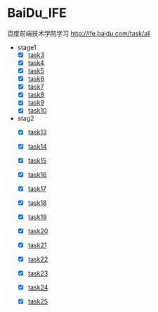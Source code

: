 # BaiDu_IFE
百度前端技术学院学习 http://ife.baidu.com/task/all

- stage1
    + [x] [task3](https://songjinzhong.github.io/BaiDu_IFE/stage1/task3/)
    + [x] [task4](https://songjinzhong.github.io/BaiDu_IFE/stage1/task4/)
    + [x] [task5](https://songjinzhong.github.io/BaiDu_IFE/stage1/task5/)
    + [x] [task6](https://songjinzhong.github.io/BaiDu_IFE/stage1/task6/)
    + [x] [task7](https://songjinzhong.github.io/BaiDu_IFE/stage1/task7/)
    + [x] [task8](https://songjinzhong.github.io/BaiDu_IFE/stage1/task8/)
    + [x] [task9](https://songjinzhong.github.io/BaiDu_IFE/stage1/task9/)
    + [x] [task10](https://songjinzhong.github.io/BaiDu_IFE/stage1/task10/)
    
- stag2
    + [x] [task13](https://songjinzhong.github.io/BaiDu_IFE/stage2/task13/)
    + [x] [task14](https://songjinzhong.github.io/BaiDu_IFE/stage2/task14/)
    + [x] [task15](https://songjinzhong.github.io/BaiDu_IFE/stage2/task15/)
    + [x] [task16](https://songjinzhong.github.io/BaiDu_IFE/stage2/task16/)
    + [x] [task17](https://songjinzhong.github.io/BaiDu_IFE/stage2/task17/)
    + [x] [task18](https://songjinzhong.github.io/BaiDu_IFE/stage2/task18/)
    + [x] [task19](https://songjinzhong.github.io/BaiDu_IFE/stage2/task19/)
    + [x] [task20](https://songjinzhong.github.io/BaiDu_IFE/stage2/task20/)
    + [x] [task21](https://songjinzhong.github.io/BaiDu_IFE/stage2/task21/)
    + [x] [task22](https://songjinzhong.github.io/BaiDu_IFE/stage2/task22/)
    + [x] [task23](https://songjinzhong.github.io/BaiDu_IFE/stage2/task23/)
    + [x] [task24](https://songjinzhong.github.io/BaiDu_IFE/stage2/task24/)
    + [x] [task25](https://songjinzhong.github.io/BaiDu_IFE/stage2/task25/)
    